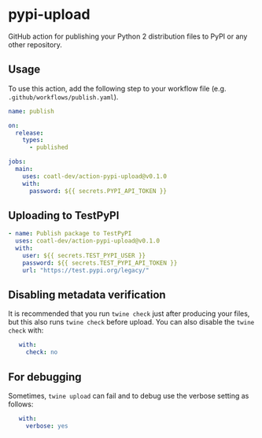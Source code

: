 # pypi-upload

GitHub action for publishing your Python 2 distribution files to PyPI or any other repository.

## Usage

To use this action, add the following step to your workflow file (e.g. `.github/workflows/publish.yaml`).

```yml
name: publish

on:
  release:
    types:
      - published

jobs:
  main:
    uses: coatl-dev/action-pypi-upload@v0.1.0
    with:
      password: ${{ secrets.PYPI_API_TOKEN }}
```

## Uploading to TestPyPI

```yml
- name: Publish package to TestPyPI
  uses: coatl-dev/action-pypi-upload@v0.1.0
  with:
    user: ${{ secrets.TEST_PYPI_USER }}
    password: ${{ secrets.TEST_PYPI_API_TOKEN }}
    url: "https://test.pypi.org/legacy/"
```

## Disabling metadata verification

It is recommended that you run `twine check` just after producing your files,
but this also runs `twine check` before upload. You can also disable the
`twine check` with:

```yml
   with:
     check: no
```

## For debugging

Sometimes, `twine upload` can fail and to debug use the verbose setting as follows:

```yml
   with:
     verbose: yes
```
